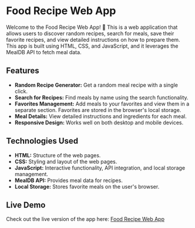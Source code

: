 # Food Recipe Web App

Welcome to the Food Recipe Web App! 🍲 This is a web application that allows users to discover random recipes, search for meals, save their favorite recipes, and view detailed instructions on how to prepare them. This app is built using HTML, CSS, and JavaScript, and it leverages the MealDB API to fetch meal data.

## Features

- **Random Recipe Generator:** Get a random meal recipe with a single click.
- **Search for Recipes:** Find meals by name using the search functionality.
- **Favorites Management:** Add meals to your favorites and view them in a separate section. Favorites are stored in the browser's local storage.
- **Meal Details:** View detailed instructions and ingredients for each meal.
- **Responsive Design:** Works well on both desktop and mobile devices.

## Technologies Used

- **HTML:** Structure of the web pages.
- **CSS:** Styling and layout of the web pages.
- **JavaScript:** Interactive functionality, API integration, and local storage management.
- **MealDB API:** Provides meal data for recipes.
- **Local Storage:** Stores favorite meals on the user's browser.

## Live Demo

Check out the live version of the app here: [Food Recipe Web App](https://jeevithk.github.io/simplefoodapp/)
